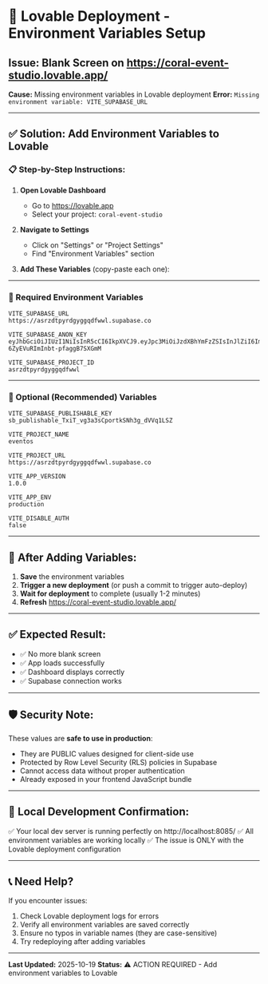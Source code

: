 # 🚀 Lovable Deployment - Environment Variables Setup

## Issue: Blank Screen on https://coral-event-studio.lovable.app/

**Cause:** Missing environment variables in Lovable deployment
**Error:** `Missing environment variable: VITE_SUPABASE_URL`

---

## ✅ Solution: Add Environment Variables to Lovable

### 📋 Step-by-Step Instructions:

1. **Open Lovable Dashboard**
   - Go to https://lovable.app
   - Select your project: `coral-event-studio`

2. **Navigate to Settings**
   - Click on "Settings" or "Project Settings"
   - Find "Environment Variables" section

3. **Add These Variables** (copy-paste each one):

---

### 🔑 Required Environment Variables

```
VITE_SUPABASE_URL
https://asrzdtpyrdgyggqdfwwl.supabase.co
```

```
VITE_SUPABASE_ANON_KEY
eyJhbGciOiJIUzI1NiIsInR5cCI6IkpXVCJ9.eyJpc3MiOiJzdXBhYmFzZSIsInJlZiI6ImFzcnpkdHB5cmRneWdncWRmd3dsIiwicm9sZSI6ImFub24iLCJpYXQiOjE3NjAxNjY4NDMsImV4cCI6MjA3NTc0Mjg0M30.dz9YKRsUNv4G7K9u-6ZyEVuRImInbt-pfaggB7SXGmM
```

```
VITE_SUPABASE_PROJECT_ID
asrzdtpyrdgyggqdfwwl
```

---

### 🎯 Optional (Recommended) Variables

```
VITE_SUPABASE_PUBLISHABLE_KEY
sb_publishable_TxiT_vg3a3sCportkSNh3g_dVVq1LSZ
```

```
VITE_PROJECT_NAME
eventos
```

```
VITE_PROJECT_URL
https://asrzdtpyrdgyggqdfwwl.supabase.co
```

```
VITE_APP_VERSION
1.0.0
```

```
VITE_APP_ENV
production
```

```
VITE_DISABLE_AUTH
false
```

---

## 🔄 After Adding Variables:

1. **Save** the environment variables
2. **Trigger a new deployment** (or push a commit to trigger auto-deploy)
3. **Wait for deployment** to complete (usually 1-2 minutes)
4. **Refresh** https://coral-event-studio.lovable.app/

---

## ✅ Expected Result:

- ✅ No more blank screen
- ✅ App loads successfully
- ✅ Dashboard displays correctly
- ✅ Supabase connection works

---

## 🛡️ Security Note:

These values are **safe to use in production**:
- They are PUBLIC values designed for client-side use
- Protected by Row Level Security (RLS) policies in Supabase
- Cannot access data without proper authentication
- Already exposed in your frontend JavaScript bundle

---

## 🧪 Local Development Confirmation:

✅ Your local dev server is running perfectly on http://localhost:8085/
✅ All environment variables are working locally
✅ The issue is ONLY with the Lovable deployment configuration

---

## 📞 Need Help?

If you encounter issues:
1. Check Lovable deployment logs for errors
2. Verify all environment variables are saved correctly
3. Ensure no typos in variable names (they are case-sensitive)
4. Try redeploying after adding variables

---

**Last Updated:** 2025-10-19
**Status:** ⚠️ ACTION REQUIRED - Add environment variables to Lovable
